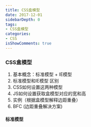 ```yaml
---
title: CSS盒模型
date: 2017-12-01
sidebarDepth: 0
tags:
- CSS盒模型
categories:
- CSS
isShowComments: true
---
```


### CSS盒模型
1. 基本概念：标准模型 + IE模型 
2. 标准模型和IE模型 区别
3. CSS如何设置这两种模型
4. JS如何设置获取盒模型对应的宽和高
5. 实例（根据盒模型解释边距重叠）
6. BFC (边距重叠解决方案)

#### 标准模型

